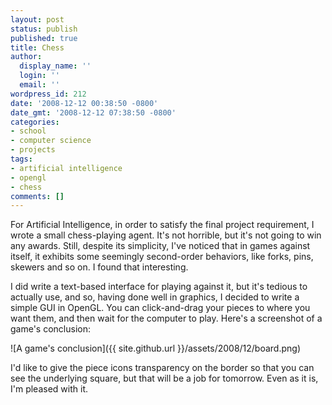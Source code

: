 ```yaml
---
layout: post
status: publish
published: true
title: Chess
author:
  display_name: ''
  login: ''
  email: ''
wordpress_id: 212
date: '2008-12-12 00:38:50 -0800'
date_gmt: '2008-12-12 07:38:50 -0800'
categories:
- school
- computer science
- projects
tags:
- artificial intelligence
- opengl
- chess
comments: []
---
```

For Artificial Intelligence, in order to satisfy the final project requirement, I wrote a small chess-playing agent.  It's not horrible, but it's not going to win any awards.  Still, despite its simplicity, I've noticed that in games against itself, it exhibits some seemingly second-order behaviors, like forks, pins, skewers and so on.  I found that interesting.

I did write a text-based interface for playing against it, but it's tedious to actually use, and so, having done well in graphics, I decided to write a simple GUI in OpenGL.  You can click-and-drag your pieces to where you want them, and then wait for the computer to play.  Here's a screenshot of a game's conclusion:

![A game's conclusion]({{ site.github.url }}/assets/2008/12/board.png)

I'd like to give the piece icons transparency on the border so that you can see the underlying square, but that will be a job for tomorrow.  Even as it is, I'm pleased with it.
